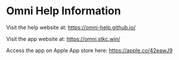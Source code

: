 # Omni Help Information

Visit the help website at: https://omni-help.github.io/

Visit the app website at: https://omni.stkc.win/

Access the app on Apple App store here: https://apple.co/42eawJ9
